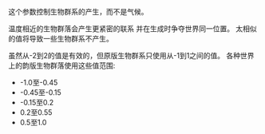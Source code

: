 这个参数控制生物群系的产生，而不是气候。

温度相近的生物群落会产生更紧密的联系
并在生成时争夺世界同一位置。
太相似的值将导致一些生物群系不产生。

虽然从-2到2的值是有效的，但原版生物群系只使用从-1到1之间的值。
各种世界上的韵版生物群落使用这些值范围:

* -1.0至-0.45
* -0.45至-0.15
* -0.15至0.2
* 0.2至0.55
* 0.5至1.0
